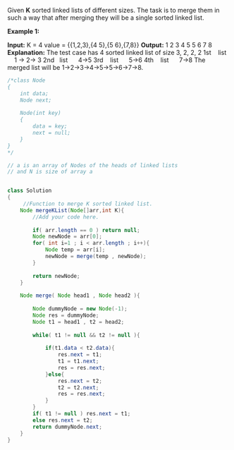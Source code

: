 Given **K** sorted linked lists of different sizes. The task is to merge them in such a way that after merging they will be a single sorted linked list.

**Example 1:**

**Input:**
K = 4
value = {{1,2,3},{4 5},{5 6},{7,8}}
**Output:** 1 2 3 4 5 5 6 7 8
**Explanation:**
The test case has 4 sorted linked 
list of size 3, 2, 2, 2
1st    list     1 -> 2-> 3
2nd   list      4->5
3rd    list      5->6
4th    list      7->8
The merged list will be
1->2->3->4->5->5->6->7->8.

```java
/*class Node
{
    int data;
    Node next;
    
    Node(int key)
    {
        data = key;
        next = null;
    }
}
*/

// a is an array of Nodes of the heads of linked lists
// and N is size of array a


class Solution
{
     //Function to merge K sorted linked list.
    Node mergeKList(Node[]arr,int K){
        //Add your code here.
        
        if( arr.length == 0 ) return null;
        Node newNode = arr[0];
        for( int i=1 ; i < arr.length ; i++){
            Node temp = arr[i];
            newNode = merge(temp , newNode);
        }
        
        return newNode;
    }
    
    Node merge( Node head1 , Node head2 ){
        
        Node dummyNode = new Node(-1);
        Node res = dummyNode;
        Node t1 = head1 , t2 = head2;
        
        while( t1 != null && t2 != null ){
            
            if(t1.data < t2.data){
                res.next = t1;
                t1 = t1.next;
                res = res.next;
            }else{
                res.next = t2;
                t2 = t2.next;
                res = res.next;
            }
        }
        if( t1 != null ) res.next = t1;
        else res.next = t2;
        return dummyNode.next;
    }
}

```